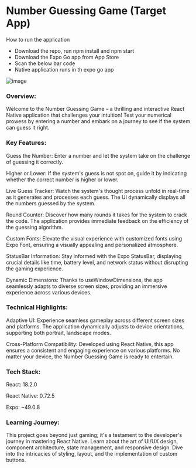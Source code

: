 # Number Guessing Game (Target App)

How to run the application

- Download the repo, run npm install and npm start 
- Download the Expo Go app from App Store
- Scan the below bar code
- Native application runs in th expo go app

![image](https://github.com/saikrishnareddykatta/targetApp/assets/45930992/d4f820d4-64c3-46bd-9d4c-0d96ec1ed5df)


### Overview:

Welcome to the Number Guessing Game – a thrilling and interactive React Native application that challenges your intuition! Test your numerical prowess by entering a number and embark on a journey to see if the system can guess it right.

### Key Features:

Guess the Number: Enter a number and let the system take on the challenge of guessing it correctly.

Higher or Lower: If the system's guess is not spot on, guide it by indicating whether the correct number is higher or lower.

Live Guess Tracker: Watch the system's thought process unfold in real-time as it generates and processes each guess. The UI dynamically displays all the numbers guessed by the system.

Round Counter: Discover how many rounds it takes for the system to crack the code. The application provides immediate feedback on the efficiency of the guessing algorithm.

Custom Fonts: Elevate the visual experience with customized fonts using Expo Font, ensuring a visually appealing and personalized atmosphere.

StatusBar Information: Stay informed with the Expo StatusBar, displaying crucial details like time, battery level, and network status without disrupting the gaming experience.

Dynamic Dimensions: Thanks to useWindowDimensions, the app seamlessly adapts to diverse screen sizes, providing an immersive experience across various devices.

### Technical Highlights:

Adaptive UI: Experience seamless gameplay across different screen sizes and platforms. The application dynamically adjusts to device orientations, supporting both portrait, landscape modes.

Cross-Platform Compatibility: Developed using React Native, this app ensures a consistent and engaging experience on various platforms. No matter your device, the Number Guessing Game is ready to entertain.

### Tech Stack:

React: 18.2.0

React Native: 0.72.5

Expo: ~49.0.8

### Learning Journey:

This project goes beyond just gaming; it's a testament to the developer's journey in mastering React Native. Learn about the art of UI/UX design, component architecture, state management, and responsive design. Dive into the intricacies of styling, layout, and the implementation of custom buttons.
